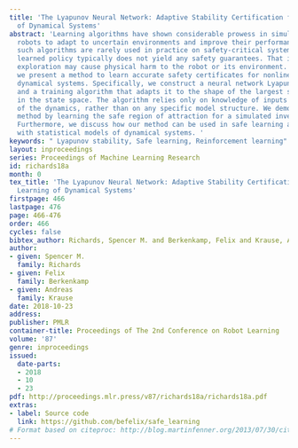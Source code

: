 ```yaml
---
title: 'The Lyapunov Neural Network: Adaptive Stability Certification for Safe Learning
  of Dynamical Systems'
abstract: 'Learning algorithms have shown considerable prowess in simulation by allowing
  robots to adapt to uncertain environments and improve their performance. However,
  such algorithms are rarely used in practice on safety-critical systems, since the
  learned policy typically does not yield any safety guarantees. That is, the required
  exploration may cause physical harm to the robot or its environment. In this paper,
  we present a method to learn accurate safety certificates for nonlinear, closed-loop
  dynamical systems. Specifically, we construct a neural network Lyapunov function
  and a training algorithm that adapts it to the shape of the largest safe region
  in the state space. The algorithm relies only on knowledge of inputs and outputs
  of the dynamics, rather than on any specific model structure. We demonstrate our
  method by learning the safe region of attraction for a simulated inverted pendulum.
  Furthermore, we discuss how our method can be used in safe learning algorithms together
  with statistical models of dynamical systems. '
keywords: " Lyapunov stability, Safe learning, Reinforcement learning"
layout: inproceedings
series: Proceedings of Machine Learning Research
id: richards18a
month: 0
tex_title: 'The Lyapunov Neural Network: Adaptive Stability Certification for Safe
  Learning of Dynamical Systems'
firstpage: 466
lastpage: 476
page: 466-476
order: 466
cycles: false
bibtex_author: Richards, Spencer M. and Berkenkamp, Felix and Krause, Andreas
author:
- given: Spencer M.
  family: Richards
- given: Felix
  family: Berkenkamp
- given: Andreas
  family: Krause
date: 2018-10-23
address: 
publisher: PMLR
container-title: Proceedings of The 2nd Conference on Robot Learning
volume: '87'
genre: inproceedings
issued:
  date-parts:
  - 2018
  - 10
  - 23
pdf: http://proceedings.mlr.press/v87/richards18a/richards18a.pdf
extras:
- label: Source code
  link: https://github.com/befelix/safe_learning
# Format based on citeproc: http://blog.martinfenner.org/2013/07/30/citeproc-yaml-for-bibliographies/
---
```

